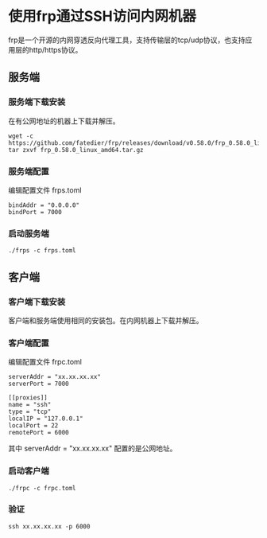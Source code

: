 # 使用frp通过SSH访问内网机器

frp是一个开源的内网穿透反向代理工具，支持传输层的tcp/udp协议，也支持应用层的http/https协议。

## 服务端

### 服务端下载安装

在有公网地址的机器上下载并解压。

``` shell
wget -c https://github.com/fatedier/frp/releases/download/v0.58.0/frp_0.58.0_linux_amd64.tar.gz 
tar zxvf frp_0.58.0_linux_amd64.tar.gz
```

### 服务端配置

编辑配置文件 frps.toml

``` shell
bindAddr = "0.0.0.0"
bindPort = 7000
```

### 启动服务端

``` shell
./frps -c frps.toml
```

## 客户端

### 客户端下载安装

客户端和服务端使用相同的安装包。在内网机器上下载并解压。

### 客户端配置

编辑配置文件 frpc.toml

``` shell
serverAddr = "xx.xx.xx.xx"
serverPort = 7000

[[proxies]]
name = "ssh"
type = "tcp"
localIP = "127.0.0.1"
localPort = 22
remotePort = 6000
```

其中 serverAddr = "xx.xx.xx.xx" 配置的是公网地址。

### 启动客户端

``` shell
./frpc -c frpc.toml
```

### 验证

``` shell
ssh xx.xx.xx.xx -p 6000
```
